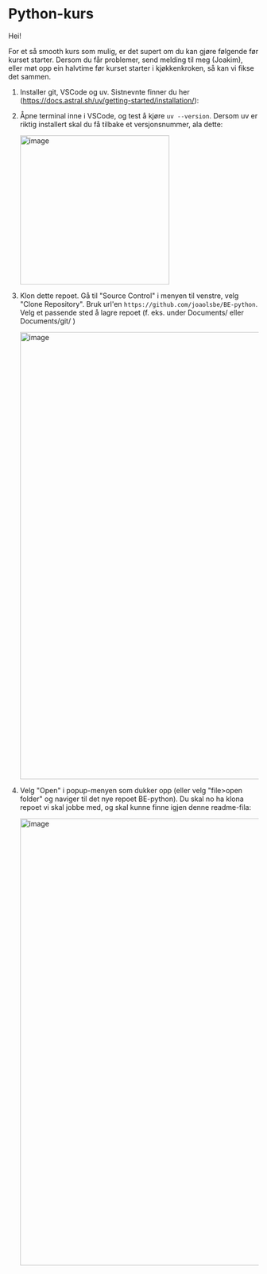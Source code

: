 # Python-kurs

Hei!

For et så smooth kurs som mulig, er det supert om du kan gjøre følgende før kurset starter. Dersom du får problemer, send melding til meg (Joakim), eller møt opp ein halvtime før kurset starter i kjøkkenkroken, så kan vi fikse det sammen.

1. Installer git, VSCode og uv. Sistnevnte finner du her (https://docs.astral.sh/uv/getting-started/installation/): 
2. Åpne terminal inne i VSCode, og test å kjøre `uv --version`. Dersom uv er riktig installert skal du få tilbake et versjonsnummer, ala dette:
   
    <img width="300" alt="image" src="https://github.com/joaolsbe/BE-python/assets/104839676/3afad543-1b84-4480-b57c-b95dd17da234">

3. Klon dette repoet. Gå til "Source Control" i menyen til venstre, velg "Clone Repository". Bruk url'en 
    `https://github.com/joaolsbe/BE-python`. Velg et passende sted å lagre repoet (f. eks. under Documents/ eller Documents/git/ )

    <img width="900" alt="image" src="https://github.com/joaolsbe/BE-python/assets/104839676/a40f1b83-d2a4-4e8e-ba4e-3c599836ab19">

5. Velg "Open" i popup-menyen som dukker opp (eller velg "file>open folder" og naviger til det nye repoet BE-python). Du skal no ha klona repoet vi skal jobbe med, og skal kunne finne igjen denne readme-fila:

    <img width="900" alt="image" src="https://github.com/joaolsbe/BE-python/assets/104839676/dff25f84-02eb-4ec0-8f59-fa9971439444">
